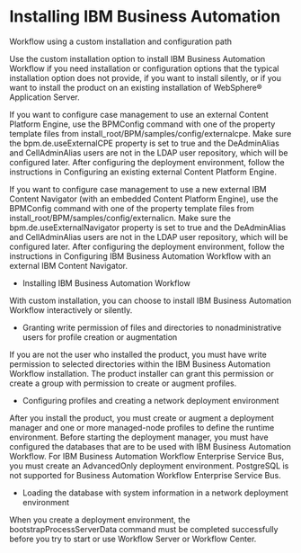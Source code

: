 # Installing IBM Business Automation
Workflow using a custom
installation and configuration path

Use the custom installation option to install IBM Business Automation
Workflow if you need installation or configuration options
that the typical installation option does not provide, if you want to install silently, or if you
want to install the product on an existing installation of WebSphere® Application
Server.

If you want to configure case management to use an external Content Platform Engine, use the BPMConfig command with one
of the property template files from
install\_root/BPM/samples/config/externalcpe. Make sure the
bpm.de.useExternalCPE property is set to true and the DeAdminAlias
and CellAdminAlias users are not in the LDAP user repository, which will be configured later. After
configuring the deployment environment, follow the instructions in Configuring an existing external Content Platform Engine.

If you want to configure case management to use a new external IBM Content
Navigator (with an embedded Content Platform Engine), use the BPMConfig command with
one of the property template files from
install\_root/BPM/samples/config/externalicn. Make sure the
bpm.de.useExternalNavigator property is set to true and the
DeAdminAlias and CellAdminAlias users are not in the LDAP user repository, which will be configured
later. After configuring the deployment environment, follow the instructions in Configuring IBM Business Automation Workflow with an external IBM Content Navigator.

- Installing IBM Business Automation Workflow

With custom installation, you can choose to install IBM Business Automation Workflow interactively or silently.
- Granting write permission of files and directories to nonadministrative users for profile creation or augmentation

If you are not the user who installed the product, you must have write permission to selected directories within the IBM Business Automation Workflow installation. The product installer can grant this permission or create a group with permission to create or augment profiles.
- Configuring profiles and creating a network deployment environment

After you install the product, you must create or augment a deployment manager and one or more managed-node profiles to define the runtime environment. Before starting the deployment manager, you must have configured the databases that are to be used with IBM Business Automation Workflow. For IBM Business Automation Workflow Enterprise Service Bus, you must create an AdvancedOnly deployment environment. PostgreSQL is not supported for Business Automation Workflow Enterprise Service Bus.
- Loading the database with system information in a network deployment environment

When you create a deployment environment, the bootstrapProcessServerData command must be completed successfully before you try to start or use Workflow Server or Workflow Center.